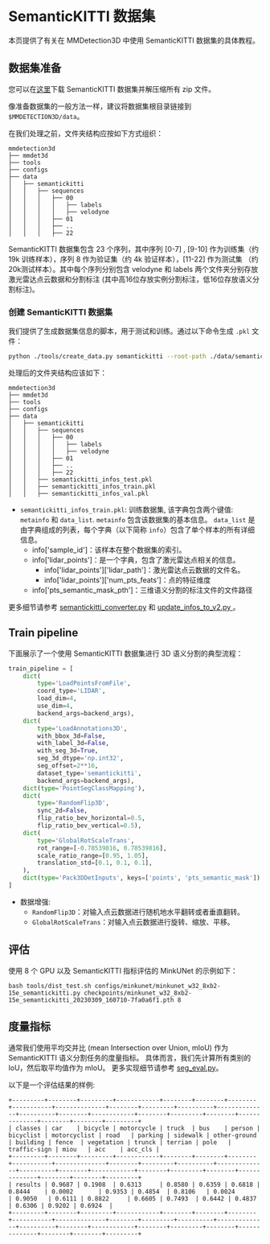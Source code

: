 # SemanticKITTI 数据集

本页提供了有关在 MMDetection3D 中使用 SemanticKITTI 数据集的具体教程。

## 数据集准备

您可以在[这里](http://semantic-kitti.org/dataset.html#download)下载 SemanticKITTI 数据集并解压缩所有 zip 文件。

像准备数据集的一般方法一样，建议将数据集根目录链接到 `$MMDETECTION3D/data`。

在我们处理之前，文件夹结构应按如下方式组织：

```
mmdetection3d
├── mmdet3d
├── tools
├── configs
├── data
│   ├── semantickitti
│   │   ├── sequences
│   │   │   ├── 00
│   │   │   │   ├── labels
│   │   │   │   ├── velodyne
│   │   │   ├── 01
│   │   │   ├── ..
│   │   │   ├── 22
```

SemanticKITTI 数据集包含 23 个序列，其中序列 \[0-7\] , \[9-10\] 作为训练集（约 19k 训练样本），序列 8 作为验证集（约 4k 验证样本），\[11-22\] 作为测试集 （约20k测试样本）。其中每个序列分别包含 velodyne 和 labels 两个文件夹分别存放激光雷达点云数据和分割标注 (其中高16位存放实例分割标注，低16位存放语义分割标注)。

### 创建 SemanticKITTI 数据集

我们提供了生成数据集信息的脚本，用于测试和训练。通过以下命令生成 `.pkl` 文件：

```bash
python ./tools/create_data.py semantickitti --root-path ./data/semantickitti --out-dir ./data/semantickitti --extra-tag semantickitti
```

处理后的文件夹结构应该如下：

```
mmdetection3d
├── mmdet3d
├── tools
├── configs
├── data
│   ├── semantickitti
│   │   ├── sequences
│   │   │   ├── 00
│   │   │   │   ├── labels
│   │   │   │   ├── velodyne
│   │   │   ├── 01
│   │   │   ├── ..
│   │   │   ├── 22
│   │   ├── semantickitti_infos_test.pkl
│   │   ├── semantickitti_infos_train.pkl
│   │   ├── semantickitti_infos_val.pkl
```

- `semantickitti_infos_train.pkl`: 训练数据集, 该字典包含两个键值: `metainfo` 和 `data_list`.
  `metainfo` 包含该数据集的基本信息。 `data_list` 是由字典组成的列表，每个字典（以下简称 `info`）包含了单个样本的所有详细信息。
  - info\['sample_id'\]：该样本在整个数据集的索引。
  - info\['lidar_points'\]：是一个字典，包含了激光雷达点相关的信息。
    - info\['lidar_points'\]\['lidar_path'\]：激光雷达点云数据的文件名。
    - info\['lidar_points'\]\['num_pts_feats'\]：点的特征维度
  - info\['pts_semantic_mask_pth'\]：三维语义分割的标注文件的文件路径

更多细节请参考 [semantickitti_converter.py](https://github.com/open-mmlab/mmdetection3d/blob/dev-1.x/tools/dataset_converters/semantickitti_converter.py) 和 [update_infos_to_v2.py ](https://github.com/open-mmlab/mmdetection3d/blob/dev-1.x/tools/dataset_converters/update_infos_to_v2.py) 。

## Train pipeline

下面展示了一个使用 SemanticKITTI 数据集进行 3D 语义分割的典型流程：

```python
train_pipeline = [
    dict(
        type='LoadPointsFromFile',
        coord_type='LIDAR',
        load_dim=4,
        use_dim=4,
        backend_args=backend_args),
    dict(
        type='LoadAnnotations3D',
        with_bbox_3d=False,
        with_label_3d=False,
        with_seg_3d=True,
        seg_3d_dtype='np.int32',
        seg_offset=2**16,
        dataset_type='semantickitti',
        backend_args=backend_args),
    dict(type='PointSegClassMapping'),
    dict(
        type='RandomFlip3D',
        sync_2d=False,
        flip_ratio_bev_horizontal=0.5,
        flip_ratio_bev_vertical=0.5),
    dict(
        type='GlobalRotScaleTrans',
        rot_range=[-0.78539816, 0.78539816],
        scale_ratio_range=[0.95, 1.05],
        translation_std=[0.1, 0.1, 0.1],
    ),
    dict(type='Pack3DDetInputs', keys=['points', 'pts_semantic_mask'])
]
```

- 数据增强:
  - `RandomFlip3D`：对输入点云数据进行随机地水平翻转或者垂直翻转。
  - `GlobalRotScaleTrans`：对输入点云数据进行旋转、缩放、平移。

## 评估

使用 8 个 GPU 以及 SemanticKITTI 指标评估的 MinkUNet 的示例如下：

```shell
bash tools/dist_test.sh configs/minkunet/minkunet_w32_8xb2-15e_semantickitti.py checkpoints/minkunet_w32_8xb2-15e_semantickitti_20230309_160710-7fa0a6f1.pth 8
```

## 度量指标

通常我们使用平均交并比 (mean Intersection over Union, mIoU) 作为 SemanticKITTI 语义分割任务的度量指标。
具体而言，我们先计算所有类别的 IoU，然后取平均值作为 mIoU。
更多实现细节请参考 [seg_eval.py](https://github.com/open-mmlab/mmdetection3d/blob/dev-1.x/mmdet3d/evaluation/functional/seg_eval.py)。

以下是一个评估结果的样例:

```
+---------+--------+---------+------------+--------+--------+--------+-----------+--------------+--------+---------+----------+--------------+----------+--------+------------+--------+---------+--------+--------------+--------+--------+---------+
| classes | car    | bicycle | motorcycle | truck  | bus    | person | bicyclist | motorcyclist | road   | parking | sidewalk | other-ground | building | fence  | vegetation | trunck | terrian | pole   | traffic-sign | miou   | acc    | acc_cls |
+---------+--------+---------+------------+--------+--------+--------+-----------+--------------+--------+---------+----------+--------------+----------+--------+------------+--------+---------+--------+--------------+--------+--------+---------+
| results | 0.9687 | 0.1908  | 0.6313     | 0.8580 | 0.6359 | 0.6818 | 0.8444    | 0.0002       | 0.9353 | 0.4854  | 0.8106   | 0.0024       | 0.9050   | 0.6111 | 0.8822     | 0.6605 | 0.7493  | 0.6442 | 0.4837       | 0.6306 | 0.9202 | 0.6924  |
+---------+--------+---------+------------+--------+--------+--------+-----------+--------------+--------+---------+----------+--------------+----------+--------+------------+--------+---------+--------+--------------+--------+--------+---------+
```
